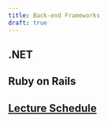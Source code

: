 ```yaml
---
title: Back-end Frameworks
draft: true
---
```


## .NET

## Ruby on Rails

## [Lecture Schedule](./high-level-schedule.md)
